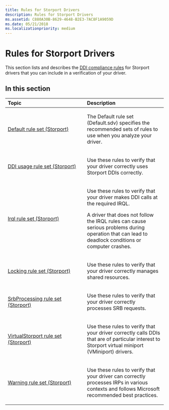 ```yaml
---
title: Rules for Storport Drivers
description: Rules for Storport Drivers
ms.assetid: C880A30B-8629-4648-B2E3-7AC8F1A9059D
ms.date: 05/21/2018
ms.localizationpriority: medium
---
```


# Rules for Storport Drivers


This section lists and describes the [DDI compliance rules](./static-driver-verifier-rule.md) for Storport drivers that you can include in a verification of your driver.

## In this section


<table>
<colgroup>
<col width="50%" />
<col width="50%" />
</colgroup>
<thead>
<tr class="header">
<th align="left">Topic</th>
<th align="left">Description</th>
</tr>
</thead>
<tbody>
<tr class="odd">
<td align="left"><p><a href="default-rule-set--storport-.md" data-raw-source="[Default rule set (Storport)](default-rule-set--storport-.md)">Default rule set (Storport)</a></p></td>
<td align="left"><p>The Default rule set (Default.sdv) specifies the recommended sets of rules to use when you analyze your driver.</p></td>
</tr>
<tr class="even">
<td align="left"><p><a href="ddi-usage-rule-set--storport-.md" data-raw-source="[DDI usage rule set (Storport)](ddi-usage-rule-set--storport-.md)">DDI usage rule set (Storport)</a></p></td>
<td align="left"><p>Use these rules to verify that your driver correctly uses Storport DDIs correctly.</p></td>
</tr>
<tr class="odd">
<td align="left"><p><a href="irql-rule-set--storport-.md" data-raw-source="[Irql rule set (Storport)](irql-rule-set--storport-.md)">Irql rule set (Storport)</a></p></td>
<td align="left"><p>Use these rules to verify that your driver makes DDI calls at the required IRQL.</p>
<p>A driver that does not follow the IRQL rules can cause serious problems during operation that can lead to deadlock conditions or computer crashes.</p></td>
</tr>
<tr class="even">
<td align="left"><p><a href="locking-rule-set--storport-.md" data-raw-source="[Locking rule set (Storport)](locking-rule-set--storport-.md)">Locking rule set (Storport)</a></p></td>
<td align="left"><p>Use these rules to verify that your driver correctly manages shared resources.</p></td>
</tr>
<tr class="odd">
<td align="left"><p><a href="srbprocessing-rule-set--storport-.md" data-raw-source="[SrbProcessing rule set (Storport)](srbprocessing-rule-set--storport-.md)">SrbProcessing rule set (Storport)</a></p></td>
<td align="left"><p>Use these rules to verify that your driver correctly processes SRB requests.</p></td>
</tr>
<tr class="even">
<td align="left"><p><a href="virtualstorport-rule-set--storport-.md" data-raw-source="[VirtualStorport rule set (Storport)](virtualstorport-rule-set--storport-.md)">VirtualStorport rule set (Storport)</a></p></td>
<td align="left"><p>Use these rules to verify that your driver correctly calls DDIs that are of particular interest to Storport virtual miniport (VMiniport) drivers.</p></td>
</tr>
<tr class="odd">
<td align="left"><p><a href="warning-rule-set--storport-.md" data-raw-source="[Warning rule set (Storport)](warning-rule-set--storport-.md)">Warning rule set (Storport)</a></p></td>
<td align="left"><p>Use these rules to verify that your driver can correctly processes IRPs in various contexts and follows Microsoft recommended best practices.</p></td>
</tr>
</tbody>
</table>

 

 

